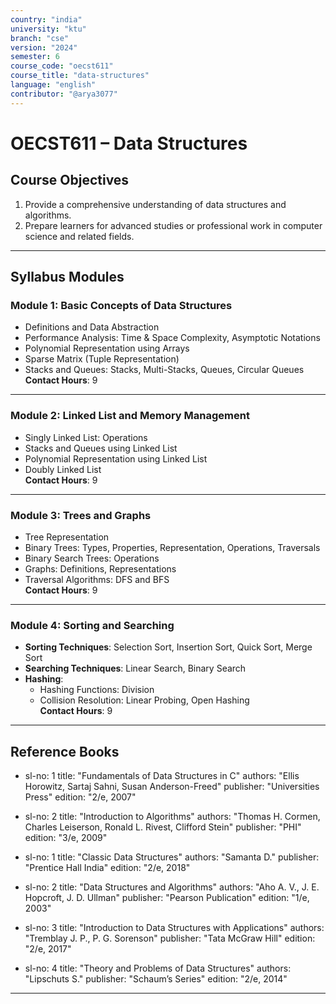 ```yaml
---
country: "india"
university: "ktu"
branch: "cse"
version: "2024"
semester: 6
course_code: "oecst611"
course_title: "data-structures"
language: "english"
contributor: "@arya3077"
---
```


# OECST611 – Data Structures

## Course Objectives

1. Provide a comprehensive understanding of data structures and algorithms.  
2. Prepare learners for advanced studies or professional work in computer science and related fields.

---

## Syllabus Modules

### Module 1: Basic Concepts of Data Structures

- Definitions and Data Abstraction  
- Performance Analysis: Time & Space Complexity, Asymptotic Notations  
- Polynomial Representation using Arrays  
- Sparse Matrix (Tuple Representation)  
- Stacks and Queues: Stacks, Multi-Stacks, Queues, Circular Queues  
**Contact Hours**: 9

---

### Module 2: Linked List and Memory Management

- Singly Linked List: Operations  
- Stacks and Queues using Linked List  
- Polynomial Representation using Linked List  
- Doubly Linked List  
**Contact Hours**: 9

---

### Module 3: Trees and Graphs

- Tree Representation  
- Binary Trees: Types, Properties, Representation, Operations, Traversals  
- Binary Search Trees: Operations  
- Graphs: Definitions, Representations  
- Traversal Algorithms: DFS and BFS  
**Contact Hours**: 9

---

### Module 4: Sorting and Searching

- **Sorting Techniques**: Selection Sort, Insertion Sort, Quick Sort, Merge Sort  
- **Searching Techniques**: Linear Search, Binary Search  
- **Hashing**:  
  - Hashing Functions: Division  
  - Collision Resolution: Linear Probing, Open Hashing  
**Contact Hours**: 9

---

## Reference Books

 - sl-no: 1
    title: "Fundamentals of Data Structures in C"
    authors: "Ellis Horowitz, Sartaj Sahni, Susan Anderson-Freed"
    publisher: "Universities Press"
    edition: "2/e, 2007"

  - sl-no: 2
    title: "Introduction to Algorithms"
    authors: "Thomas H. Cormen, Charles Leiserson, Ronald L. Rivest, Clifford Stein"
    publisher: "PHI"
    edition: "3/e, 2009"

  - sl-no: 1
    title: "Classic Data Structures"
    authors: "Samanta D."
    publisher: "Prentice Hall India"
    edition: "2/e, 2018"

  - sl-no: 2
    title: "Data Structures and Algorithms"
    authors: "Aho A. V., J. E. Hopcroft, J. D. Ullman"
    publisher: "Pearson Publication"
    edition: "1/e, 2003"

  - sl-no: 3
    title: "Introduction to Data Structures with Applications"
    authors: "Tremblay J. P., P. G. Sorenson"
    publisher: "Tata McGraw Hill"
    edition: "2/e, 2017"

  - sl-no: 4
    title: "Theory and Problems of Data Structures"
    authors: "Lipschuts S."
    publisher: "Schaum’s Series"
    edition: "2/e, 2014"

---
